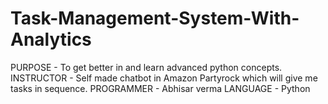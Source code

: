 # Task-Management-System-With-Analytics
PURPOSE - To get better in and learn advanced python concepts.
INSTRUCTOR - Self made chatbot in Amazon Partyrock which will give me tasks in sequence.
PROGRAMMER - Abhisar verma
LANGUAGE - Python

